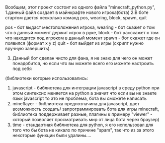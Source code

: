 Вообщем, этот проект состоит из одного файла "minecraft_python.py", 
1.данный файл создает в майнкрафте нового игрока(бота)
2.В боте стартом дается несколько команд pos, wearing, block, spawn, quit

pos - бот выдаст местоположения игрока,
wearing - бот скажет о том что в данный момент держит игрок в руке,
block - бот расскажет о том что находится под игроком в данный момент
spawn - бот скажет где он появился (формат x y z)
quit - бот выйдет из игры (скрипт нужно вручную завершить).

3. Данный бот сделан чисто для фана, я не знаю для чего он может понадобится, но если что вы можете всего его можете настроить под себя

(библиотеки которые использовались: 
1. javascript - библиотека для интеграции javascript в среду python при этом синтексис меняется на python а значит что если вы не знаете язык javascript то это не проблема, бота вы сможете написать
2. mineflayer - библиотека преднозначина для javascript, дает возможность создать/ запрограммировать бота для игры minecraft, библиотека поддерживает разные, плагины к примеру "viewer" - который позволяет просматривать мир от лица бота через браузер)
3. time - стандартная библиотека для python, я его использовал для того что бы бота не кикало по причине "spam", так что из за этого некоторые функции были удалины....

